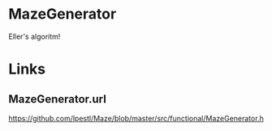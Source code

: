 # MazeGenerator
Eller's algoritm!

# Links
## MazeGenerator.url
https://github.com/lpestl/Maze/blob/master/src/functional/MazeGenerator.h
